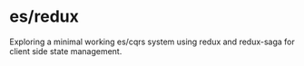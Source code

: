 # es/redux

Exploring a minimal working es/cqrs system using redux and redux-saga for client side state management.
